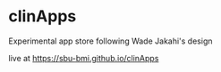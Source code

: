 # clinApps

Experimental app store following Wade Jakahi's design

live at https://sbu-bmi.github.io/clinApps
